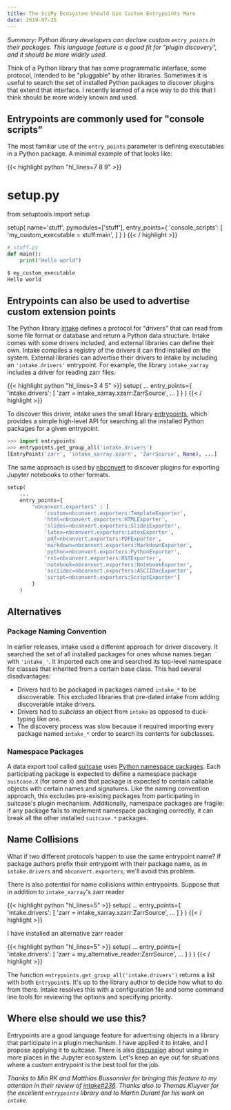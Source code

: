 ```yaml
---
title: The SciPy Ecosystem Should Use Custom Entrypoints More
date: 2019-07-25
---
```


*Summary: Python library developers can declare custom ``entry_points`` in their
packages. This language feature is a good fit for "plugin discovery", and
it should be more widely used.*

Think of a Python library that has some programmatic interface, some protocol,
intended to be "pluggable" by other libraries. Sometimes it is useful to search
the set of installed Python packages to discover plugins that extend that
interface. I recently learned of a nice way to do this that I think should be
more widely known and used.

## Entrypoints are commonly used for "console scripts"

The most familiar use of the ``entry_points`` parameter is defining
executables in a Python package. A minimal example of that looks like:

{{< highlight python "hl_lines=7 8 9" >}}
# setup.py
from setuptools import setup

setup(
    name='stuff',
    pymodules=['stuff'],
    entry_points={
        'console_scripts': [
            'my_custom_executable = stuff:main',
            ]
        }
    )
{{< / highlight >}}

```python
# stuff.py
def main():
    print("Hello world")
```


```bash
$ my_custom_executable
Hello world
```

## Entrypoints can also be used to advertise custom extension points

The Python library [intake](https://intake.readthedocs.io) defines a protocol
for "drivers" that can read from some file format or database and return a
Python data structure. Intake comes with some drivers included, and external
libraries can define their own. Intake compiles a registry of the drivers it can
find installed on the system. External libraries can advertise their drivers to
intake by including an ``'intake.drivers'`` entrypoint. For example, the library
``intake_xarray`` includes a driver for reading zarr files.

{{< highlight python "hl_lines=3 4 5" >}}
setup(
    ...
    entry_points={
        'intake.drivers': [
            'zarr = intake_xarray.xzarr:ZarrSource',
            ...
            ]
        }
    )
{{< / highlight >}}

To discover this driver, intake uses the small library
[entrypoints](https://entrypoints.readthedocs.io), which provides a simple
high-level API for searching all the installed Python packages for a given
entrypoint.


```python
>>> import entrypoints
>>> entrypoints.get_group_all('intake.drivers')
[EntryPoint('zarr', 'intake_xarray.xzarr', 'ZarrSource', None), ...]
```

The same approach is used by
[nbconvert](https://nbconvert.readthedocs.io/en/latest/) to discover plugins for
exporting Jupyter notebooks to other formats.

```python
setup(
    ...
    entry_points={
        "nbconvert.exporters" : [
            'custom=nbconvert.exporters:TemplateExporter',
            'html=nbconvert.exporters:HTMLExporter',
            'slides=nbconvert.exporters:SlidesExporter',
            'latex=nbconvert.exporters:LatexExporter',
            'pdf=nbconvert.exporters:PDFExporter',
            'markdown=nbconvert.exporters:MarkdownExporter',
            'python=nbconvert.exporters:PythonExporter',
            'rst=nbconvert.exporters:RSTExporter',
            'notebook=nbconvert.exporters:NotebookExporter',
            'asciidoc=nbconvert.exporters:ASCIIDocExporter',
            'script=nbconvert.exporters:ScriptExporter']
        }
    )
```

## Alternatives

### Package Naming Convention

In earlier releases, intake used a different approach for driver discovery. It
searched the set of all installed packages for ones whose names began with
``'intake_'``. It imported each one and searched its top-level namespace for
classes that inherited from a certain base class. This had several
disadvantages:

* Drivers had to be packaged in packages named ``intake_*`` to be discoverable.
  This excluded libraries that pre-dated intake from adding discoverable intake
  drivers.
* Drivers had to *subclass* an object from ``intake`` as opposed to duck-typing
  like one.
* The discovery process was slow because it required importing every package
  named ``intake_*`` order to search its contents for subclasses.

### Namespace Packages

A data export tool called
[suitcase](https://blueskyproject.io/suitcase) uses
[Python namespace packages](https://packaging.python.org/guides/packaging-namespace-packages/).
Each participating package is expected to define a namespace package
``suitcase.X`` (for some ``X``) and that package is expected to contain callable
objects with certain names and signatures. Like the naming convention approach,
this excludes pre-existing packages from participating in suitcase's plugin
mechanism.  Additionally, namespace packages are fragile: if any package fails
to implement namespace packaging correctly, it can break all the other installed
``suitcase.*`` packages.

## Name Collisions

What if two different protocols happen to use the same entrypoint name?
If package authors prefix their entrypoint with their package name, as in
``intake.drivers`` and ``nbconvert.exporters``, we'll avoid this problem.

There is also potential for name collisions within entrypoints. Suppose that in
addition to ``intake_xarray``'s zarr reader

{{< highlight python "hl_lines=5" >}}
setup(
    ...
    entry_points={
        'intake.drivers': [
            'zarr = intake_xarray.xzarr:ZarrSource',
            ...
            ]
        }
    )
{{< / highlight >}}

I have installed an alternative zarr reader

{{< highlight python "hl_lines=5" >}}
setup(
    ...
    entry_points={
        'intake.drivers': [
            'zarr = my_alternative_reader:ZarrSource',
            ...
            ]
        }
    )
{{< / highlight >}}

The function ``entrypoints.get_group_all('intake.drivers')`` returns a list with both
``Entrypoint``s. It's up to the library author to decide how what to do from
there. Intake resolves this with a configuration file and some command line
tools for reviewing the options and specifying priority.

## Where else should we use this?

Entrypoints are a good language feature for advertising objects in a library
that participate in a plugin mechanism. I have applied it to intake, and I
propose applying it to suitcase. There is also
[discussion](https://github.com/jupyter/notebook/issues/2894) about using in
more places in the Jupyter ecosystem. Let's keep an eye out for situations where
a custom entrypoint is the best tool for the job.

*Thanks to Min RK and Matthias Bussonnier for bringing this feature to my
attention in their review of
[intake#236](https://github.com/intake/intake/pull/236). Thanks also to Thomas
Kluyver for the excellent ``entrypoints``
library and to Martin Durant for his work on ``intake``.*
